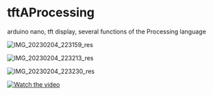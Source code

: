 # tftAProcessing
arduino nano, tft display, several functions of the Processing language







![IMG_20230204_223159_res](https://user-images.githubusercontent.com/5260590/216788493-8631ba27-0b26-48d6-83ee-bf41fe81af65.jpg)


![IMG_20230204_223213_res](https://user-images.githubusercontent.com/5260590/216788490-5ea8e6da-7d06-48a7-b089-da4a7f6325ed.jpg)


![IMG_20230204_223230_res](https://user-images.githubusercontent.com/5260590/216788478-9e924789-213d-4dc7-a8e7-9c6c7e574354.jpg)


[![Watch the video](https://user-images.githubusercontent.com/5260590/216789298-dd202079-6153-4a9c-9abb-a641886b437a.png)](https://youtu.be/4Rfzh8iv4fI)


